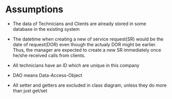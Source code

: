 # Assumptions

- The data of Technicians and Clients are already stored in some database in the existing system

- The datetime when creating a new of service request(SR) would be the date of request(DOR) even though the actualy DOR might be earlier. Thus, the manager are expected to create a new SR immediately once he/she received calls from clients.

- All technicians have an ID which are unique in this company



- DAO means Data-Access-Object

- All setter and getters are excluded in class diagram, unless they do more than just get/set